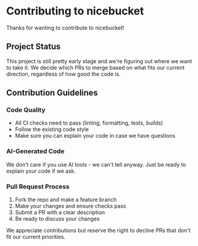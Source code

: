 # Contributing to nicebucket

Thanks for wanting to contribute to nicebucket!

## Project Status

This project is still pretty early stage and we're figuring out where we want to take it. We decide which PRs to merge based on what fits our current direction, regardless of how good the code is.

## Contribution Guidelines

### Code Quality

- All CI checks need to pass (linting, formatting, tests, builds)
- Follow the existing code style
- Make sure you can explain your code in case we have questions

### AI-Generated Code

We don't care if you use AI tools - we can't tell anyway. Just be ready to explain your code if we ask.

### Pull Request Process

1. Fork the repo and make a feature branch
2. Make your changes and ensure checks pass
3. Submit a PR with a clear description
4. Be ready to discuss your changes

We appreciate contributions but reserve the right to decline PRs that don't fit our current priorities.
